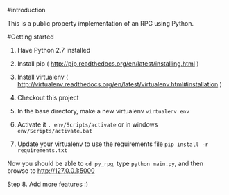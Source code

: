 
#introduction

This is a public property implementation of an RPG using Python.

#Getting started

1. Have Python 2.7 installed

2. Install pip ( http://pip.readthedocs.org/en/latest/installing.html )

3. Install virtualenv ( http://virtualenv.readthedocs.org/en/latest/virtualenv.html#installation )

4. Checkout this project

5. In the base directory, make a new virtualenv `virtualenv env`

6. Activate it `. env/Scripts/activate` or in windows `env/Scripts/activate.bat`

7. Update your virtualenv to use the requirements file `pip install -r requirements.txt`


Now you should be able to `cd py_rpg`, type `python main.py`, and then browse to
http://127.0.0.1:5000

Step 8. Add more features :)
